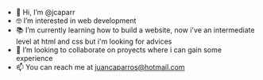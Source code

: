 - 👋 Hi, I’m @jcaparr
- 🤓 I’m interested in web development
- 📚 I’m currently learning how to build a website, now i've an intermediate level at html and css but i'm looking for advices
- 🤝 I’m looking to collaborate on proyects where i can gain some experience 
- 📫 You can reach me at juancaparros@hotmail.com

